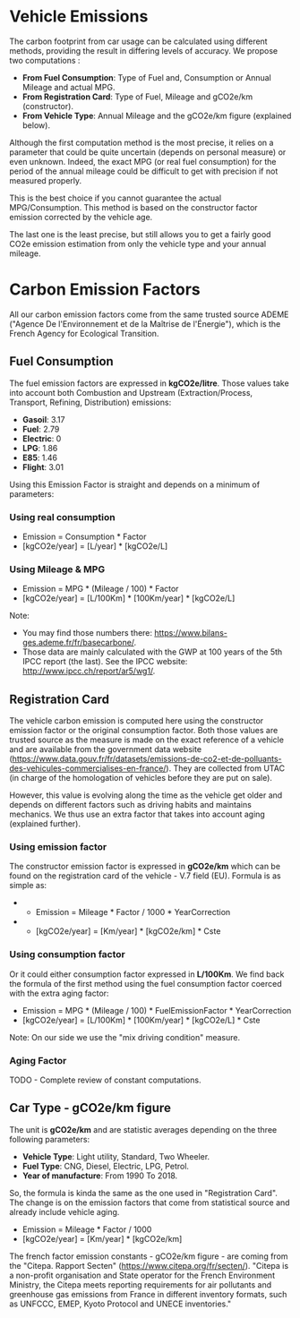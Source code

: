 # Vehicle Emissions
The carbon footprint from car usage can be calculated using different methods, providing the result in differing levels of accuracy. We propose two computations :
- **From Fuel Consumption**: Type of Fuel and, Consumption or Annual Mileage and actual MPG.
- **From Registration Card**: Type of Fuel, Mileage and gCO2e/km (constructor).
- **From Vehicle Type**: Annual Mileage and the gCO2e/km figure (explained below).

Although the first computation method is the most precise, it relies on a parameter that could be quite uncertain (depends on personal measure) or even unknown. Indeed, the exact MPG (or real fuel consumption) for the period of the annual mileage could be difficult to get with precision if not measured properly.

This is the best choice if you cannot guarantee the actual MPG/Consumption. This method is based on the constructor factor emission corrected by the vehicle age.

The last one is the least precise, but still allows you to get a fairly good CO2e emission estimation from only the vehicle type and your annual mileage.

# Carbon Emission Factors
All our carbon emission factors come from the same trusted source ADEME ("Agence De l'Environnement et de la Maîtrise de l'Énergie"), which is the French Agency for Ecological Transition.

## Fuel Consumption
The fuel emission factors are expressed in **kgCO2e/litre**.
Those values take into account both Combustion and Upstream (Extraction/Process, Transport, Refining, Distribution) emissions:
- **Gasoil**: 3.17
- **Fuel**: 2.79
- **Electric**: 0
- **LPG**: 1.86
- **E85**: 1.46
- **Flight**: 3.01

Using this Emission Factor is straight and depends on a minimum of parameters:
### Using real consumption
- Emission = Consumption * Factor
- [kgCO2e/year] = [L/year] * [kgCO2e/L]

### Using Mileage & MPG
- Emission = MPG * (Mileage / 100) * Factor
- [kgCO2e/year] = [L/100Km] * [100Km/year] * [kgCO2e/L]

Note:
- You may find those numbers there: https://www.bilans-ges.ademe.fr/fr/basecarbone/.
- Those data are mainly calculated with the GWP at 100 years of the 5th IPCC report (the last). See the IPCC website: http://www.ipcc.ch/report/ar5/wg1/.

## Registration Card
The vehicle carbon emission is computed here using the constructor emission factor or the original consumption factor. Both those values are trusted source as the measure is made on the exact reference of a vehicle and are available from the government data website (https://www.data.gouv.fr/fr/datasets/emissions-de-co2-et-de-polluants-des-vehicules-commercialises-en-france/). They are collected from UTAC (in charge of the homologation of vehicles before they are put on sale).

However, this value is evolving along the time as the vehicle get older and depends on different factors such as driving habits and maintains mechanics. We thus use an extra factor that takes into account aging (explained further).

### Using emission factor
The constructor emission factor is expressed in **gCO2e/km** which can be found on the registration card of the vehicle - V.7 field (EU). Formula is as simple as:
* - Emission = Mileage * Factor / 1000 * YearCorrection
* - [kgCO2e/year] = [Km/year] * [kgCO2e/km] * Cste

### Using consumption factor
Or it could either consumption factor expressed in **L/100Km**. We find back the formula of the first method using the fuel consumption factor coerced with the extra aging factor:
- Emission = MPG * (Mileage / 100) * FuelEmissionFactor * YearCorrection
- [kgCO2e/year] = [L/100Km] * [100Km/year] * [kgCO2e/L] * Cste

Note: On our side we use the "mix driving condition" measure.

### Aging Factor
TODO - Complete review of constant computations.

## Car Type - gCO2e/km figure
The unit is **gCO2e/km** and are statistic averages depending on the three following parameters:
- **Vehicle Type**: Light utility, Standard, Two Wheeler.
- **Fuel Type**: CNG, Diesel, Electric, LPG, Petrol.
- **Year of manufacture**: From 1990 To 2018.

So, the formula is kinda the same as the one used in "Registration Card". The change is on the emission factors that come from statistical source and already include vehicle aging.

- Emission = Mileage * Factor / 1000
- [kgCO2e/year] = [Km/year] * [kgCO2e/km]

The french factor emission constants - gCO2e/km figure - are coming from the "Citepa. Rapport Secten" (https://www.citepa.org/fr/secten/). "Citepa is a non-profit organisation and State operator for the French Environment Ministry, the Citepa meets reporting requirements for air pollutants and greenhouse gas emissions from France in different inventory formats, such as UNFCCC, EMEP, Kyoto Protocol and UNECE inventories."
